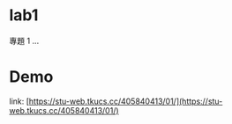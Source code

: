 # lab1

專題 1 ...

# Demo

link: [https://stu-web.tkucs.cc/405840413/01/](https://stu-web.tkucs.cc/405840413/01/)
